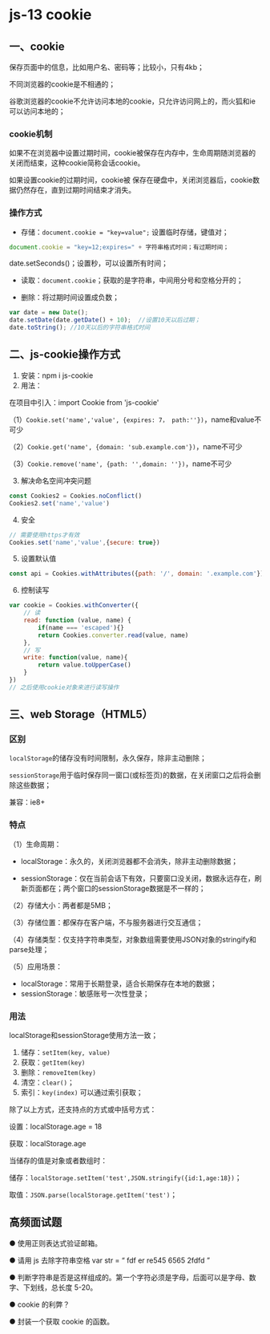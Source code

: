 # js-13 cookie
## 一、cookie
保存页面中的信息，比如用户名、密码等；比较小，只有4kb；

不同浏览器的cookie是不相通的；

谷歌浏览器的cookie不允许访问本地的cookie，只允许访问网上的，而火狐和ie可以访问本地的；



### cookie机制

如果不在浏览器中设置过期时间，cookie被保存在内存中，生命周期随浏览器的关闭而结束，这种cookie简称会话cookie。

如果设置cookie的过期时间，cookie被 保存在硬盘中，关闭浏览器后，cookie数据仍然存在，直到过期时间结束才消失。



### 操作方式

* 存储：`document.cookie = "key=value";`   设置临时存储，键值对；

```js
document.cookie = "key=12;expires=" + 字符串格式时间；有过期时间；
```
date.setSeconds()；设置秒，可以设置所有时间；

* 读取：`document.cookie`；获取的是字符串，中间用分号和空格分开的；

* 删除：将过期时间设置成负数；

```js
var date = new Date();
date.setDate(date.getDate() + 10);  //设置10天以后过期；
date.toString(); //10天以后的字符串格式时间
```



## 二、js-cookie操作方式

1. 安装：npm i js-cookie
2. 用法：

在项目中引入：import Cookie from 'js-cookie'

（1）`Cookie.set('name','value', {expires: 7， path:''})`，name和value不可少

（2）`Cookie.get('name', {domain: 'sub.example.com'})`，name不可少

（3）`Cookie.remove('name', {path: '',domain: ''})`，name不可少

3. 解决命名空间冲突问题
```js
const Cookies2 = Cookies.noConflict()
Cookies2.set('name','value')
```
4. 安全
```js
// 需要使用https才有效
Cookies.set('name','value',{secure: true})
```
5. 设置默认值
```js
const api = Cookies.withAttributes({path: '/', domain: '.example.com'})
```
6. 控制读写
```js
var cookie = Cookies.withConverter({
    // 读
    read: function (value, name) {
        if(name === 'escaped'){}
        return Cookies.converter.read(value, name)
    },
    // 写
    write: function(value, name){
        return value.toUpperCase()
    }
})
// 之后使用cookie对象来进行读写操作
```



## 三、web Storage（HTML5）

### 区别

`localStorage`的储存没有时间限制，永久保存，除非主动删除；

`sessionStorage`用于临时保存同一窗口(或标签页)的数据，在关闭窗口之后将会删除这些数据；

兼容：ie8+



### 特点

（1）生命周期：

* localStorage：永久的，关闭浏览器都不会消失，除非主动删除数据；

* sessionStorage：仅在当前会话下有效，只要窗口没关闭，数据永远存在，刷新页面都在；两个窗口的sessionStorage数据是不一样的；

（2）存储大小：两者都是5MB；

（3）存储位置：都保存在客户端，不与服务器进行交互通信；

（4）存储类型：仅支持字符串类型，对象数组需要使用JSON对象的stringify和parse处理；

（5）应用场景：

* localStorage：常用于长期登录，适合长期保存在本地的数据；
* sessionStorage：敏感账号一次性登录；



### 用法

localStorage和sessionStorage使用方法一致；

1. 储存：`setItem(key, value)`
2. 获取：`getItem(key)`
3. 删除：`removeItem(key)`
4. 清空：`clear()`；
5. 索引：`key(index)` 可以通过索引获取；

除了以上方式，还支持点的方式或中括号方式：

设置：localStorage.age = 18

获取：localStorage.age




当储存的值是对象或者数组时：

储存：`localStorage.setItem('test',JSON.stringify({id:1,age:18})`；

取值：`JSON.parse(localStorage.getItem('test')`；





## 高频面试题
● 使用正则表达式验证邮箱。

● 请用 js 去除字符串空格 var str = “ fdf er re545 6565 2fdfd ”

● 判断字符串是否是这样组成的。第一个字符必须是字母，后面可以是字母、数字、下划线，总长度 5-20。

● cookie 的利弊？

● 封装一个获取 cookie 的函数。

